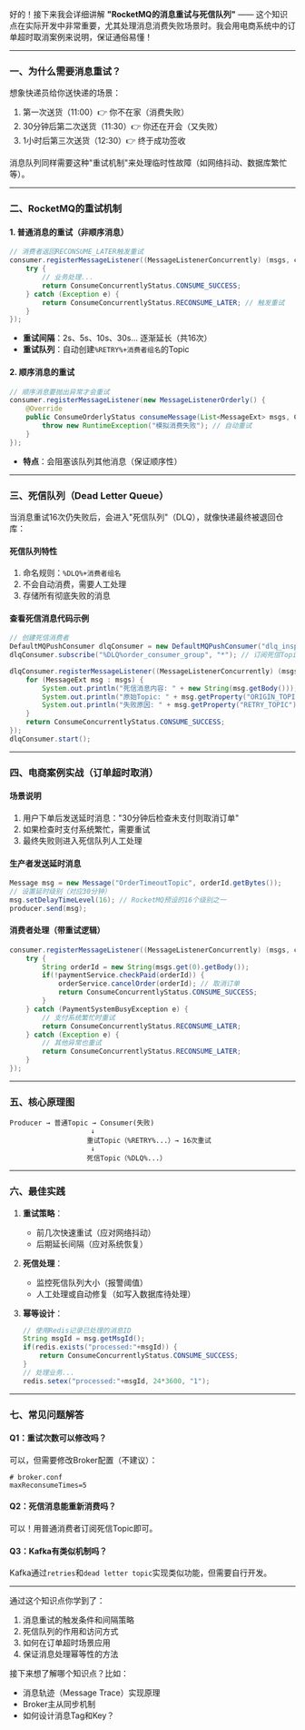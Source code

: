 好的！接下来我会详细讲解 **"RocketMQ的消息重试与死信队列"** —— 这个知识点在实际开发中非常重要，尤其处理消息消费失败场景时。我会用电商系统中的订单超时取消案例来说明，保证通俗易懂！

---

### 一、为什么需要消息重试？
想象快递员给你送快递的场景：
1. 第一次送货（11:00）👉 你不在家（消费失败）
2. 30分钟后第二次送货（11:30）👉 你还在开会（又失败）
3. 1小时后第三次送货（12:30）👉 终于成功签收

消息队列同样需要这种"重试机制"来处理临时性故障（如网络抖动、数据库繁忙等）。

---

### 二、RocketMQ的重试机制
#### 1. 普通消息的重试（非顺序消息）
```java
// 消费者返回RECONSUME_LATER触发重试
consumer.registerMessageListener((MessageListenerConcurrently) (msgs, context) -> {
    try {
        // 业务处理...
        return ConsumeConcurrentlyStatus.CONSUME_SUCCESS;
    } catch (Exception e) {
        return ConsumeConcurrentlyStatus.RECONSUME_LATER; // 触发重试
    }
});
```
- **重试间隔**：2s、5s、10s、30s... 逐渐延长（共16次）
- **重试队列**：自动创建`%RETRY%+消费者组名`的Topic

#### 2. 顺序消息的重试
```java
// 顺序消息要抛出异常才会重试
consumer.registerMessageListener(new MessageListenerOrderly() {
    @Override
    public ConsumeOrderlyStatus consumeMessage(List<MessageExt> msgs, ConsumeOrderlyContext context) {
        throw new RuntimeException("模拟消费失败"); // 自动重试
    }
});
```
- **特点**：会阻塞该队列其他消息（保证顺序性）

---

### 三、死信队列（Dead Letter Queue）
当消息重试16次仍失败后，会进入"死信队列"（DLQ），就像快递最终被退回仓库：

#### 死信队列特性
1. 命名规则：`%DLQ%+消费者组名`
2. 不会自动消费，需要人工处理
3. 存储所有彻底失败的消息

#### 查看死信消息代码示例
```java
// 创建死信消费者
DefaultMQPushConsumer dlqConsumer = new DefaultMQPushConsumer("dlq_inspect_group");
dlqConsumer.subscribe("%DLQ%order_consumer_group", "*"); // 订阅死信Topic

dlqConsumer.registerMessageListener((MessageListenerConcurrently) (msgs, context) -> {
    for (MessageExt msg : msgs) {
        System.out.println("死信消息内容: " + new String(msg.getBody()));
        System.out.println("原始Topic: " + msg.getProperty("ORIGIN_TOPIC"));
        System.out.println("失败原因: " + msg.getProperty("RETRY_TOPIC"));
    }
    return ConsumeConcurrentlyStatus.CONSUME_SUCCESS;
});
dlqConsumer.start();
```

---

### 四、电商案例实战（订单超时取消）

#### 场景说明
1. 用户下单后发送延时消息："30分钟后检查未支付则取消订单"
2. 如果检查时支付系统繁忙，需要重试
3. 最终失败则进入死信队列人工处理

#### 生产者发送延时消息
```java
Message msg = new Message("OrderTimeoutTopic", orderId.getBytes());
// 设置延时级别（对应30分钟）
msg.setDelayTimeLevel(16); // RocketMQ预设的16个级别之一
producer.send(msg);
```

#### 消费者处理（带重试逻辑）
```java
consumer.registerMessageListener((MessageListenerConcurrently) (msgs, context) -> {
    try {
        String orderId = new String(msgs.get(0).getBody());
        if(!paymentService.checkPaid(orderId)) {
            orderService.cancelOrder(orderId); // 取消订单
            return ConsumeConcurrentlyStatus.CONSUME_SUCCESS;
        }
    } catch (PaymentSystemBusyException e) { 
        // 支付系统繁忙时重试
        return ConsumeConcurrentlyStatus.RECONSUME_LATER;
    } catch (Exception e) {
        // 其他异常也重试
        return ConsumeConcurrentlyStatus.RECONSUME_LATER;
    }
});
```

---

### 五、核心原理图

```
Producer → 普通Topic → Consumer(失败)
                    ↓
                   重试Topic（%RETRY%...）→ 16次重试
                    ↓
                   死信Topic（%DLQ%...）
```

---

### 六、最佳实践
1. **重试策略**：
   - 前几次快速重试（应对网络抖动）
   - 后期延长间隔（应对系统恢复）

2. **死信处理**：
   - 监控死信队列大小（报警阈值）
   - 人工处理或自动修复（如写入数据库待处理）

3. **幂等设计**：
   ```java
   // 使用Redis记录已处理的消息ID
   String msgId = msg.getMsgId();
   if(redis.exists("processed:"+msgId)) {
       return ConsumeConcurrentlyStatus.CONSUME_SUCCESS; 
   }
   // 处理业务...
   redis.setex("processed:"+msgId, 24*3600, "1");
   ```

---

### 七、常见问题解答
#### Q1：重试次数可以修改吗？
可以，但需要修改Broker配置（不建议）：
```properties
# broker.conf
maxReconsumeTimes=5
```

#### Q2：死信消息能重新消费吗？
可以！用普通消费者订阅死信Topic即可。

#### Q3：Kafka有类似机制吗？
Kafka通过`retries`和`dead letter topic`实现类似功能，但需要自行开发。

---

通过这个知识点你学到了：
1. 消息重试的触发条件和间隔策略
2. 死信队列的作用和访问方式
3. 如何在订单超时场景应用
4. 保证消息处理幂等性的方法

接下来想了解哪个知识点？比如：
- 消息轨迹（Message Trace）实现原理
- Broker主从同步机制
- 如何设计消息Tag和Key？
